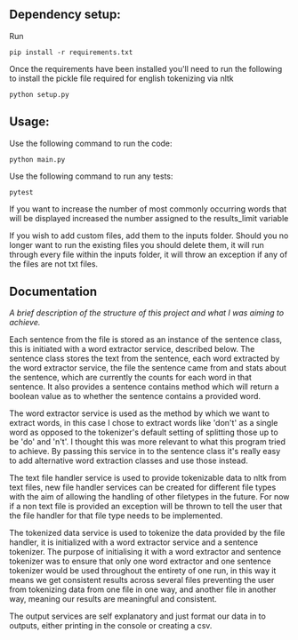 ## Dependency setup:

Run
```shell
pip install -r requirements.txt
```

Once the requirements have been installed you'll need to run the following to install the pickle file required for english tokenizing via nltk
```shell
python setup.py
```

## Usage:

Use the following command to run the code:
```shell
python main.py
```

Use the following command to run any tests:
```shell
pytest
````

If you want to increase the number of most commonly occurring words that will be displayed increased the number assigned to the results_limit variable

If you wish to add custom files, add them to the inputs folder. Should you no longer want to run the existing files you should delete them, it will run through
every file within the inputs folder, it will throw an exception if any of the files are not txt files.

## Documentation

_A brief description of the structure of this project and what I was aiming to achieve._

Each sentence from the file is stored as an instance of the sentence class, this is initiated with a word extractor service, described below.
The sentence class stores the text from the sentence, each word extracted by the word extractor service, the file the sentence
came from and stats about the sentence, which are currently the counts for each word in that sentence. It also provides a sentence contains
method which will return a boolean value as to whether the sentence contains a provided word.

The word extractor service is used as the method by which we want to extract words, in this case I chose to extract words like 'don't' as a single word
as opposed to the tokenizer's default setting of splitting those up to be 'do' and 'n't'. I thought this was more relevant to what this program tried
to achieve. By passing this service in to the sentence class it's really easy to add alternative word extraction classes and use those instead.

The text file handler service is used to provide tokenizable data to nltk from text files, new file handler services can be created for different file types
with the aim of allowing the handling of other filetypes in the future. For now if a non text file is provided an exception will be thrown to tell the user that
the file handler for that file type needs to be implemented.

The tokenized data service is used to tokenize the data provided by the file handler, it is initialized with a word extractor service and
a sentence tokenizer. The purpose of initialising it with a word extractor and sentence tokenizer was to ensure that only one word extractor
and one sentence tokenizer would be used throughout the entirety of one run, in this way it means we get consistent results across several files
preventing the user from tokenizing data from one file in one way, and another file in another way, meaning our results are meaningful and consistent.

The output services are self explanatory and just format our data in to outputs, either printing in the console or creating a csv.


